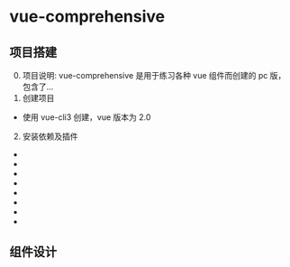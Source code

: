 <!--
 * @Author: your name
 * @Date: 2021-07-10 15:43:49
 * @LastEditTime: 2021-07-10 15:44:36
 * @LastEditors: Please set LastEditors
 * @Description: In User Settings Edit
 * @FilePath: \notes\study notes\vue\vue综合项目.md
-->

# vue-comprehensive

## 项目搭建

0. 项目说明: vue-comprehensive 是用于练习各种 vue 组件而创建的 pc 版，包含了...
1. 创建项目

-   使用 vue-cli3 创建，vue 版本为 2.0

2. 安装依赖及插件

-
-
-
-
-
-
-
-

## 组件设计
